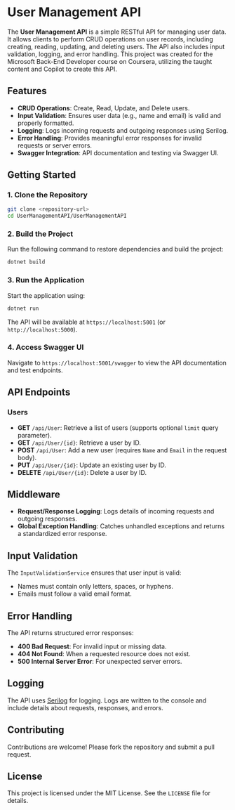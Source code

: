 # User Management API

The **User Management API** is a simple RESTful API for managing user data. It allows clients to perform CRUD operations on user records, including creating, reading, updating, and deleting users. The API also includes input validation, logging, and error handling. 
This project was created for the Microsoft Back-End Developer course on Coursera, utilizing the taught content and Copilot to create this API.

## Features

- **CRUD Operations**: Create, Read, Update, and Delete users.
- **Input Validation**: Ensures user data (e.g., name and email) is valid and properly formatted.
- **Logging**: Logs incoming requests and outgoing responses using Serilog.
- **Error Handling**: Provides meaningful error responses for invalid requests or server errors.
- **Swagger Integration**: API documentation and testing via Swagger UI.

## Getting Started

### 1. Clone the Repository

```bash
git clone <repository-url>
cd UserManagementAPI/UserManagementAPI
```

### 2. Build the Project

Run the following command to restore dependencies and build the project:

```bash
dotnet build
```

### 3. Run the Application

Start the application using:

```bash
dotnet run
```

The API will be available at `https://localhost:5001` (or `http://localhost:5000`).

### 4. Access Swagger UI

Navigate to `https://localhost:5001/swagger` to view the API documentation and test endpoints.

## API Endpoints

### Users

- **GET** `/api/User`: Retrieve a list of users (supports optional `limit` query parameter).
- **GET** `/api/User/{id}`: Retrieve a user by ID.
- **POST** `/api/User`: Add a new user (requires `Name` and `Email` in the request body).
- **PUT** `/api/User/{id}`: Update an existing user by ID.
- **DELETE** `/api/User/{id}`: Delete a user by ID.

## Middleware

- **Request/Response Logging**: Logs details of incoming requests and outgoing responses.
- **Global Exception Handling**: Catches unhandled exceptions and returns a standardized error response.

## Input Validation

The `InputValidationService` ensures that user input is valid:
- Names must contain only letters, spaces, or hyphens.
- Emails must follow a valid email format.

## Error Handling

The API returns structured error responses:
- **400 Bad Request**: For invalid input or missing data.
- **404 Not Found**: When a requested resource does not exist.
- **500 Internal Server Error**: For unexpected server errors.

## Logging

The API uses [Serilog](https://serilog.net/) for logging. Logs are written to the console and include details about requests, responses, and errors.

## Contributing

Contributions are welcome! Please fork the repository and submit a pull request.

## License

This project is licensed under the MIT License. See the `LICENSE` file for details.
